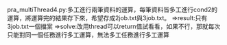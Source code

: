 # 
pra_multiThread4.py:多工進行兩筆資料的運算，每筆資料皆多工進行cond2的運算，將運算完的結果存下來，希望存成2job.txt與3job.txt。 =>result:只有3job.txt一個擋案 =>solve:改用thread可以return值試看看，如果不行，那就每次只能對同一個任務進行多工運算，無法多工任務進行多工運算
